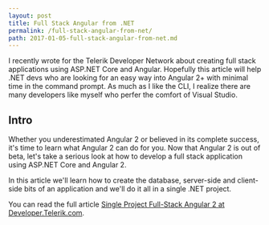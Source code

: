```yaml
---
layout: post
title: Full Stack Angular from .NET
permalink: /full-stack-angular-from-net/
path: 2017-01-05-full-stack-angular-from-net.md
---
```


I recently wrote for the Telerik Developer Network about creating full stack applications using ASP.NET Core and Angular. Hopefully this article will help .NET devs who are looking for an easy way into Angular 2+ with minimal time in the command prompt. As much as I like the CLI, I realize there are many developers like myself who perfer the comfort of Visual Studio.

## Intro

Whether you underestimated Angular 2 or believed in its complete success, it's time to learn what Angular 2 can do for you. Now that Angular 2 is out of beta, let's take a serious look at how to develop a full stack application using ASP.NET Core and Angular 2.

In this article we'll learn how to create the database, server-side and client-side bits of an application and we'll do it all in a single .NET project.

You can read the full article [Single Project Full-Stack Angular 2 at Developer.Telerik.com](http://developer.telerik.com/products/kendo-ui/single-project-full-stack-angular).
